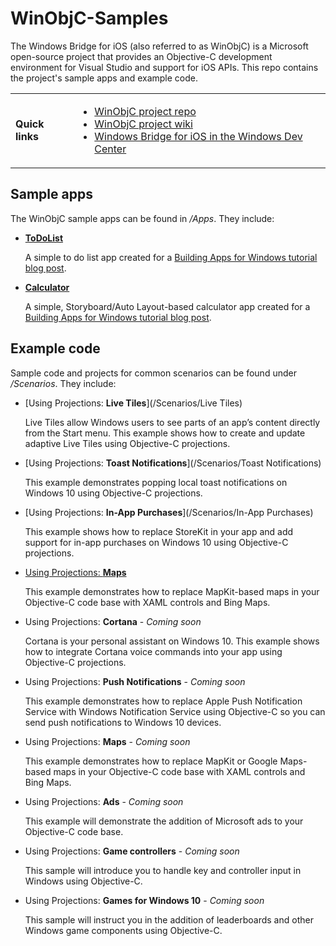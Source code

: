 # WinObjC-Samples
The Windows Bridge for iOS (also referred to as WinObjC) is a Microsoft open-source project that provides an Objective-C development environment for Visual Studio and support for iOS APIs. This repo contains the project's sample apps and example code.

<table><tr>
<td><strong>Quick links</strong></td>
<td><p><ul>
<li><a href="https://github.com/Microsoft/WinObjC">WinObjC project repo</a></li>
<li><a href="https://github.com/Microsoft/WinObjC/wiki">WinObjC project wiki</a></li>
<li><a href="https://developer.microsoft.com/en-us/windows/bridges/ios">Windows Bridge for iOS in the Windows Dev Center</a></li>
</ul></p></td>
</tr></table>

## Sample apps
The WinObjC sample apps can be found in */Apps*. They include:
- [**ToDoList**](/Apps/ToDoList)

  A simple to do list app created for a [Building Apps for Windows tutorial blog post](https://blogs.windows.com/buildingapps/2016/01/20/building-a-simple-app-with-the-windows-bridge-for-ios/).

- [**Calculator**](/Apps/Calculator)

  A simple, Storyboard/Auto Layout-based calculator app created for a [Building Apps for Windows tutorial blog post](https://blogs.windows.com/buildingapps/2016/02/18/using-the-ios-bridge-to-bring-storyboards-and-auto-layout-to-windows-10/).

## Example code
Sample code and projects for common scenarios can be found under */Scenarios*. They include:
- [Using Projections: **Live Tiles**](/Scenarios/Live Tiles)

  Live Tiles allow Windows users to see parts of an app’s content directly from the Start menu. This example shows how to create and update adaptive Live Tiles using Objective-C projections.

- [Using Projections: **Toast Notifications**](/Scenarios/Toast Notifications)

  This example demonstrates popping local toast notifications on Windows 10 using Objective-C projections.
  
- [Using Projections: **In-App Purchases**](/Scenarios/In-App Purchases)

  This example shows how to replace StoreKit in your app and add support for in-app purchases on Windows 10 using Objective-C projections.

- [Using Projections: **Maps**](Scenarios/Maps)

  This example demonstrates how to replace MapKit-based maps in your Objective-C code base with XAML controls and Bing Maps.

- Using Projections: **Cortana** - *Coming soon*

  Cortana is your personal assistant on Windows 10. This example shows how to integrate Cortana voice commands into your app using Objective-C projections.

- Using Projections: **Push Notifications** - *Coming soon*

  This example demonstrates how to replace Apple Push Notification Service with Windows Notification Service using Objective-C so you can send push notifications to Windows 10 devices.

- Using Projections: **Maps** - *Coming soon*

  This example demonstrates how to replace MapKit or Google Maps-based maps in your Objective-C code base with XAML controls and Bing Maps.

- Using Projections: **Ads** - *Coming soon*

  This example will demonstrate the addition of Microsoft ads to your Objective-C code base.

- Using Projections: **Game controllers** - *Coming soon*

  This sample will introduce you to handle key and controller input in Windows using Objective-C.
  
- Using Projections: **Games for Windows 10** - *Coming soon*

  This sample will instruct you in the addition of leaderboards and other Windows game components using Objective-C.
